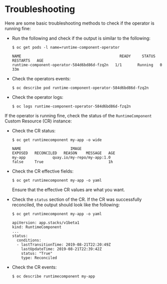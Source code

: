 # Troubleshooting

Here are some basic troubleshooting methods to check if the operator is running fine:

* Run the following and check if the output is similar to the following:

  ```console
  $ oc get pods -l name=runtime-component-operator

  NAME                                            READY     STATUS    RESTARTS   AGE
  runtime-component-operator-584d6bd86d-fzq2n   1/1       Running   0          33m
  ```

* Check the operators events:

  ```console
  $ oc describe pod runtime-component-operator-584d6bd86d-fzq2n
  ```

* Check the operator logs:

  ```console
  $ oc logs runtime-component-operator-584d6bd86d-fzq2n
  ```

If the operator is running fine, check the status of the `RuntimeComponent` Custom Resource (CR) instance:

* Check the CR status:

  ```console
  $ oc get runtimecomponent my-app -o wide

  NAME                      IMAGE                                             EXPOSED   RECONCILED   REASON    MESSAGE   AGE
  my-app            quay.io/my-repo/my-app:1.0                                false     True                             1h
  ```

* Check the CR effective fields:

  ```console
  $ oc get runtimecomponent my-app -o yaml
  ```

  Ensure that the effective CR values are what you want.

* Check the `status` section of the CR. If the CR was successfully reconciled, the output should look like the following:

  ```console
  $ oc get runtimecomponent my-app -o yaml

  apiVersion: app.stacks/v1beta1
  kind: RuntimeComponent
  ...
  status:
    conditions:
    - lastTransitionTime: 2019-08-21T22:20:49Z
      lastUpdateTime: 2019-08-21T22:39:42Z
      status: "True"
      type: Reconciled
  ```

* Check the CR events:

  ```console
  $ oc describe runtimecomponent my-app
  ```
